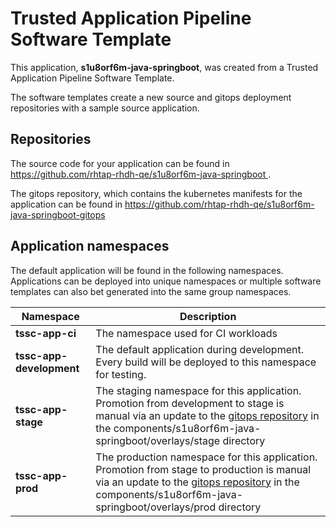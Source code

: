 # Trusted Application Pipeline Software Template

This application, **s1u8orf6m-java-springboot**, was created from a Trusted Application Pipeline Software Template.

The software templates create a new source and gitops deployment repositories with a sample source application. 

## Repositories

The source code for your application can be found in [https://github.com/rhtap-rhdh-qe/s1u8orf6m-java-springboot ](https://github.com/rhtap-rhdh-qe/s1u8orf6m-java-springboot ).
 
The gitops repository, which contains the kubernetes manifests for the application can be found in 
[https://github.com/rhtap-rhdh-qe/s1u8orf6m-java-springboot-gitops ](https://github.com/rhtap-rhdh-qe/s1u8orf6m-java-springboot-gitops ) 

## Application namespaces 

The default application will be found in the following namespaces. Applications can be deployed into unique namespaces or multiple software templates can also bet generated into the same group namespaces.  

|  Namespace   |  Description   |  
| -------- | -------- |
| **tssc-app-ci** | The namespace used for CI workloads |
| **tssc-app-development** | The default application during development. Every build will be deployed to this namespace for testing. |
| **tssc-app-stage** | The staging namespace for this application. Promotion from development to stage is manual via an update to the [gitops repository](https://github.com/rhtap-rhdh-qe/s1u8orf6m-java-springboot-gitops ) in the components/s1u8orf6m-java-springboot/overlays/stage directory |
| **tssc-app-prod** | The production namespace for this application. Promotion from stage to production is manual via an update to the [gitops repository](https://github.com/rhtap-rhdh-qe/s1u8orf6m-java-springboot-gitops ) in the components/s1u8orf6m-java-springboot/overlays/prod directory |